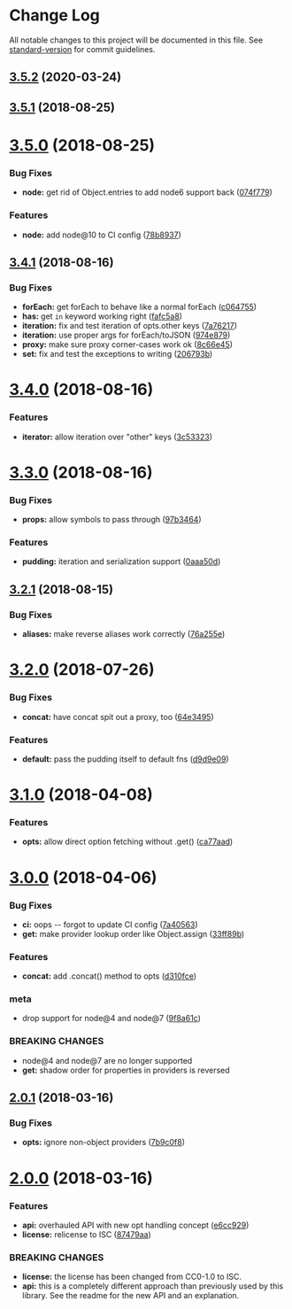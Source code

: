 # Change Log

All notable changes to this project will be documented in this file. See [standard-version](https://github.com/conventional-changelog/standard-version) for commit guidelines.

<a name="3.5.2"></a>
## [3.5.2](https://github.com/npm/figgy-pudding/compare/v3.5.1...v3.5.2) (2020-03-24)



<a name="3.5.1"></a>
## [3.5.1](https://github.com/npm/figgy-pudding/compare/v3.5.0...v3.5.1) (2018-08-25)



<a name="3.5.0"></a>
# [3.5.0](https://github.com/npm/figgy-pudding/compare/v3.4.1...v3.5.0) (2018-08-25)


### Bug Fixes

* **node:** get rid of Object.entries to add node6 support back ([074f779](https://github.com/npm/figgy-pudding/commit/074f779))


### Features

* **node:** add node@10 to CI config ([78b8937](https://github.com/npm/figgy-pudding/commit/78b8937))



<a name="3.4.1"></a>
## [3.4.1](https://github.com/npm/figgy-pudding/compare/v3.4.0...v3.4.1) (2018-08-16)


### Bug Fixes

* **forEach:** get forEach to behave like a normal forEach ([c064755](https://github.com/npm/figgy-pudding/commit/c064755))
* **has:** get `in` keyword working right ([fafc5a8](https://github.com/npm/figgy-pudding/commit/fafc5a8))
* **iteration:** fix and test iteration of opts.other keys ([7a76217](https://github.com/npm/figgy-pudding/commit/7a76217))
* **iteration:** use proper args for forEach/toJSON ([974e879](https://github.com/npm/figgy-pudding/commit/974e879))
* **proxy:** make sure proxy corner-cases work ok ([8c66e45](https://github.com/npm/figgy-pudding/commit/8c66e45))
* **set:** fix and test the exceptions to writing ([206793b](https://github.com/npm/figgy-pudding/commit/206793b))



<a name="3.4.0"></a>
# [3.4.0](https://github.com/npm/figgy-pudding/compare/v3.3.0...v3.4.0) (2018-08-16)


### Features

* **iterator:** allow iteration over "other" keys ([3c53323](https://github.com/npm/figgy-pudding/commit/3c53323))



<a name="3.3.0"></a>
# [3.3.0](https://github.com/npm/figgy-pudding/compare/v3.2.1...v3.3.0) (2018-08-16)


### Bug Fixes

* **props:** allow symbols to pass through ([97b3464](https://github.com/npm/figgy-pudding/commit/97b3464))


### Features

* **pudding:** iteration and serialization support ([0aaa50d](https://github.com/npm/figgy-pudding/commit/0aaa50d))



<a name="3.2.1"></a>
## [3.2.1](https://github.com/npm/figgy-pudding/compare/v3.2.0...v3.2.1) (2018-08-15)


### Bug Fixes

* **aliases:** make reverse aliases work correctly ([76a255e](https://github.com/npm/figgy-pudding/commit/76a255e))



<a name="3.2.0"></a>
# [3.2.0](https://github.com/npm/figgy-pudding/compare/v3.1.0...v3.2.0) (2018-07-26)


### Bug Fixes

* **concat:** have concat spit out a proxy, too ([64e3495](https://github.com/npm/figgy-pudding/commit/64e3495))


### Features

* **default:** pass the pudding itself to default fns ([d9d9e09](https://github.com/npm/figgy-pudding/commit/d9d9e09))



<a name="3.1.0"></a>
# [3.1.0](https://github.com/npm/figgy-pudding/compare/v3.0.0...v3.1.0) (2018-04-08)


### Features

* **opts:** allow direct option fetching without .get() ([ca77aad](https://github.com/npm/figgy-pudding/commit/ca77aad))



<a name="3.0.0"></a>
# [3.0.0](https://github.com/npm/figgy-pudding/compare/v2.0.1...v3.0.0) (2018-04-06)


### Bug Fixes

* **ci:** oops -- forgot to update CI config ([7a40563](https://github.com/npm/figgy-pudding/commit/7a40563))
* **get:** make provider lookup order like Object.assign ([33ff89b](https://github.com/npm/figgy-pudding/commit/33ff89b))


### Features

* **concat:** add .concat() method to opts ([d310fce](https://github.com/npm/figgy-pudding/commit/d310fce))


### meta

* drop support for node@4 and node@7 ([9f8a61c](https://github.com/npm/figgy-pudding/commit/9f8a61c))


### BREAKING CHANGES

* node@4 and node@7 are no longer supported
* **get:** shadow order for properties in providers is reversed



<a name="2.0.1"></a>
## [2.0.1](https://github.com/npm/figgy-pudding/compare/v2.0.0...v2.0.1) (2018-03-16)


### Bug Fixes

* **opts:** ignore non-object providers ([7b9c0f8](https://github.com/npm/figgy-pudding/commit/7b9c0f8))



<a name="2.0.0"></a>
# [2.0.0](https://github.com/npm/figgy-pudding/compare/v1.0.0...v2.0.0) (2018-03-16)


### Features

* **api:** overhauled API with new opt handling concept ([e6cc929](https://github.com/npm/figgy-pudding/commit/e6cc929))
* **license:** relicense to ISC ([87479aa](https://github.com/npm/figgy-pudding/commit/87479aa))


### BREAKING CHANGES

* **license:** the license has been changed from CC0-1.0 to ISC.
* **api:** this is a completely different approach than previously
used by this library. See the readme for the new API and an explanation.
